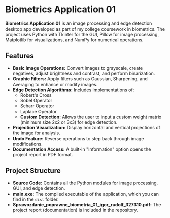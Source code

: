 # Biometrics Application 01

**Biometrics Application 01** is an image processing and edge detection desktop app developed as part of my college coursework in biometrics. The project uses Python with Tkinter for the GUI, Pillow for image processing, Matplotlib for visualizations, and NumPy for numerical operations.

## Features

- **Basic Image Operations:** Convert images to grayscale, create negatives, adjust brightness and contrast, and perform binarization.
- **Graphic Filters:** Apply filters such as Gaussian, Sharpening, and Averaging to enhance or modify images.
- **Edge Detection Algorithms:** Includes implementations of:
  - Robert's Cross
  - Sobel Operator
  - Scharr Operator
  - Laplace Operator
  - **Custom Detection:** Allows the user to input a custom weight matrix (minimum size 2x2 or 3x3) for edge detection.
- **Projection Visualization:** Display horizontal and vertical projections of the image for analysis.
- **Undo Feature:** Reverse operations to step back through image modifications.
- **Documentation Access:** A built-in "Information" option opens the project report in PDF format.

## Project Structure

- **Source Code:** Contains all the Python modules for image processing, GUI, and edge detection.
- **main.exe:** The compiled executable of the application, which you can find in the `dist` folder.
- **Sprawozdanie_poprawne_biometria_01_igor_rudolf_327310.pdf:** The project report (documentation) is included in the repository.

